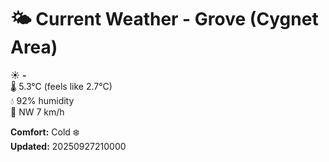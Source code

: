 # 🌤️ Current Weather - Grove (Cygnet Area)

☀️ **-**  
🌡️ 5.3°C (feels like 2.7°C)  
💧 92% humidity  
💨 NW 7 km/h  

**Comfort:** Cold ❄️  
**Updated:** 20250927210000
